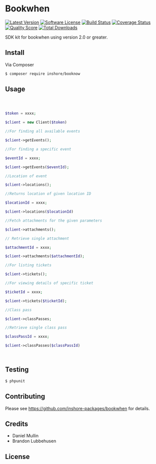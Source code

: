 #  Bookwhen

[![Latest Version](https://img.shields.io/github/release/inshore-packages/bookwhen.svg?style=flat-square)](https://github.com/inshore-packages/bookwhen/releases)
[![Software License](https://img.shields.io/badge/license-MIT-brightgreen.svg?style=flat-square)](LICENSE.md)
[![Build Status](https://img.shields.io/travis/inshore-packages/bookwhen/master.svg?style=flat-square)](https://travis-ci.org/inshore-packages/bookwhen)
[![Coverage Status](https://img.shields.io/scrutinizer/coverage/g/inshore-packages/bookwhen.svg?style=flat-square)](https://scrutinizer-ci.com/g/inshore-packages/bookwhen/code-structure)
[![Quality Score](https://img.shields.io/scrutinizer/g/inshore-packages/bookwhen.svg?style=flat-square)](https://scrutinizer-ci.com/g/inshore-packages/bookwhen)
[![Total Downloads](https://img.shields.io/packagist/dt/league/skeleton.svg?style=flat-square)](https://packagist.org/packages/inshore-packages/bookwhen)


SDK kit for bookwhen using version 2.0 or greater.


## Install

Via Composer

``` bash
$ composer require inshore/booknow
```

## Usage

``` php



$token = xxxx;

$client = new Client($token)

//For finding all available events

$client->getEvents();

//For finding a specific event

$eventId = xxxx;

$client->getEvents($eventId);

//Location of event

$client->locations();

//Returns location of given location ID

$locationId = xxxx;

$client->locations($locationId)

//Fetch attachments for the given parameters

$client->attachments();

// Retrieve single attachment

$attachmentId = xxxx;

$client->attachments($attachmentId);

//For listing tickets

$client->tickets();

//For viewing details of specific ticket

$ticketId = xxxx;

$client->tickets($ticketId);

//Class pass

$client->classPasses;

//Retrieve single class pass

$classPassId = xxxx;

$client->classPasses($classPassId)




```

## Testing

``` bash
$ phpunit
```

## Contributing

Please see https://github.com/inshore-packages/bookwhen for details.

## Credits

- Daniel Mullin
- Brandon Lubbehusen

## License


